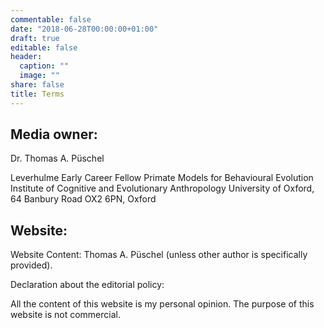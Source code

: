 ```yaml
---
commentable: false
date: "2018-06-28T00:00:00+01:00"
draft: true
editable: false
header:
  caption: ""
  image: ""
share: false
title: Terms
---
```

## Media owner:

Dr. Thomas A. Püschel

Leverhulme Early Career Fellow
Primate Models for Behavioural Evolution
Institute of Cognitive and Evolutionary Anthropology
University of Oxford, 64 Banbury Road
OX2 6PN, Oxford


## Website:

Website Content: Thomas A. Püschel (unless other author is specifically provided).

Declaration about the editorial policy:

All the content of this website is my personal opinion. The purpose of this website is not commercial.


